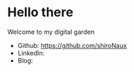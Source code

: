 # Hello there
Welcome to my digital garden

- Github: https://github.com/shiroNaux
- LinkedIn: 
- Blog: 